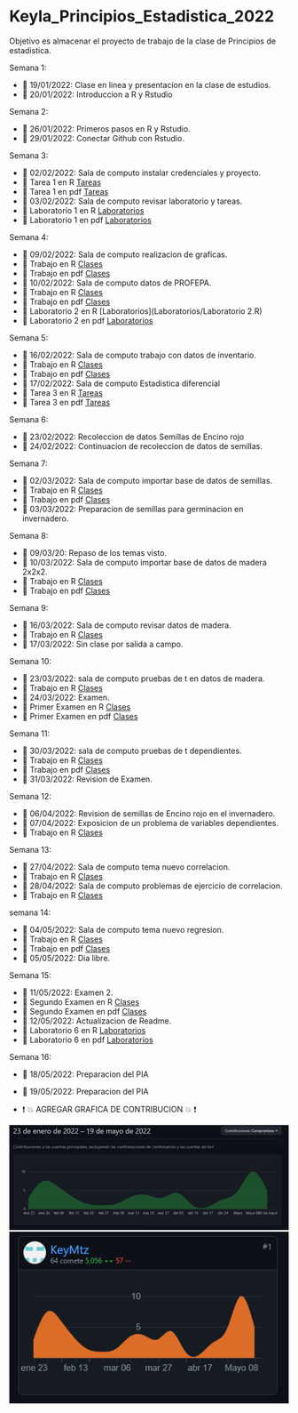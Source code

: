 # Keyla_Principios_Estadistica_2022
Objetivo es almacenar el proyecto de trabajo de la clase de Principios de estadistica.

Semana 1:
+ :dart: 19/01/2022: Clase en linea y presentacion en la clase de estudios.
+ :dart: 20/01/2022: Introduccion a R y Rstudio

Semana 2: 
+ :dart: 26/01/2022: Primeros pasos en R y Rstudio.
+ :dart: 29/01/2022: Conectar Github con Rstudio.

Semana 3:
+ :dart: 02/02/2022: Sala de computo instalar credenciales y proyecto.
+ :pushpin: Tarea 1 en R [Tareas](Tareas/TareaS3D1.R)
+ :pushpin: Tarea 1 en pdf [Tareas](Tareas/TareaS3D1.pdf)
+ :dart: 03/02/2022: Sala de computo revisar laboratorio y tareas.
+ :pushpin: Laboratorio 1 en R [Laboratorios](Laboratorios/Laboratorios.R)
+ :pushpin: Laboratorio 1 en pdf [Laboratorios](Laboratorios/Laboratorios.pdf)

Semana 4:
+ :dart: 09/02/2022: Sala de computo realizacion de graficas.
+ :pushpin: Trabajo en R [Clases](Clases/ClaseS4.R) 
+ :pushpin: Trabajo en pdf [Clases](Clases/ClaseS4.pdf)
+ :dart: 10/02/2022: Sala de computo datos de PROFEPA. 
+ :pushpin: Trabajo en R [Clases](Clases/ClaseS4D2.R)
+ :pushpin: Trabajo en pdf [Clases](Clases/ClaseS4D2.pdf)
+ :pushpin: Laboratorio 2 en R 
[Laboratorios](Laboratorios/Laboratorio 2.R)
+ :pushpin: Laboratorio 2 en pdf [Laboratorios](Laboratorios/Laboratorio-2.pdf)

Semana 5:
+ :dart: 16/02/2022: Sala de computo trabajo con datos de inventario.
+ :pushpin: Trabajo en R [Clases](Clases/ClaseS5D1.R)
+ :pushpin: Trabajo en pdf [Clases](Clases/ClaseS5D1.pdf)
+ :dart: 17/02/2022: Sala de computo Estadistica diferencial
+ :pushpin: Tarea 3 en R [Tareas](Tareas/Tarea3.R)
+ :pushpin: Tarea 3 en pdf [Tareas](Tareas/Tarea3.pdf)

Semana 6:
+ :dart: 23/02/2022: Recoleccion de datos Semillas de Encino rojo
+ :dart: 24/02/2022: Continuacion de recoleccion de datos de semillas. 

Semana 7: 
+ :dart: 02/03/2022: Sala de computo importar base de datos de semillas.
+ :pushpin: Trabajo en R [Clases](Clases/ClaseS7D1.R)
+ :pushpin: Trabajo en pdf [Clases](Clases/ClaseS7D1.pdf)
+ :dart: 03/03/2022: Preparacion de semillas para germinacion en invernadero. 

Semana 8:
+ :dart: 09/03/20: Repaso de los temas visto.
+ :dart: 10/03/2022: Sala de computo importar base de datos de madera 2x2x2.
+ :pushpin: Trabajo en R [Clases](Clases/ClaseS8D2.R)
+ :pushpin: Trabajo en pdf [Clases](Clases/ClaseS8D2.pdf)

Semana 9: 
+ :dart: 16/03/2022: Sala de computo revisar datos de madera.
+ :pushpin: Trabajo en R [Clases](Clases/ClaseS9D1.R)
+ :dart: 17/03/2022: Sin clase por salida a campo.

Semana 10:
+ :dart: 23/03/2022: sala de computo pruebas de t en datos de madera.
+ :pushpin: Trabajo en R [Clases](Clases/ClaseS10D1.R)
+ :dart: 24/03/2022: Examen. 
+ :pushpin: Primer Examen en R [Clases](Clases/Examen.R)
+ :pushpin: Primer Examen en pdf [Clases](Clases/Examen.pdf)

Semana 11: 
+ :dart: 30/03/2022: sala de computo pruebas de t dependientes.
+ :pushpin: Trabajo en R [Clases](Clases/ClaseS11D1.R)
+ :pushpin: Trabajo en pdf [Clases](Clases/ClaseS11D1.pdf)
+ :dart: 31/03/2022: Revision de Examen. 

Semana 12:
+ :dart: 06/04/2022: Revision de semillas de Encino rojo en el invernadero.
+ :dart: 07/04/2022: Exposicion de un problema de variables dependientes.
+ :pushpin: Trabajo en R [Clases](Clases/Tarea-S12D2.R)


Semana 13:
+ :dart: 27/04/2022: Sala de computo tema nuevo correlacion.
+ :pushpin: Trabajo en R [Clases](Clases/ClaseS13D1.R)
+ :dart: 28/04/2022: Sala de computo problemas de ejercicio de correlacion. 
+ :pushpin: Trabajo en R [Clases](Clases/ClaseS13D2.R)

semana 14: 
+ :dart: 04/05/2022: Sala de computo tema nuevo regresion.
+ :pushpin: Trabajo en R [Clases](Clases/ClaseS14D1.R)
+ :pushpin: Trabajo en pdf [Clases](Clases/ClaseS14D1.pdf)
+ :dart: 05/05/2022: Dia libre.

Semana 15:
+ :dart: 11/05/2022: Examen 2.
+ :pushpin: Segundo Examen en R [Clases](Clases/ExamenS15D1.R)
+ :pushpin: Segundo Examen en pdf [Clases](Clases/ExamenS15D1.pdf)
+ :dart: 12/05/2022: Actualizacion de Readme.
+ :pushpin: Laboratorio 6 en R [Laboratorios](Laboratorios/Laboratorio6.R)
+ :pushpin: Laboratorio 6 en pdf [Laboratorios](Laboratorios/Laboratorio6.pdf)

Semana 16:
+ :dart: 18/05/2022: Preparacion del PIA
+ :dart: 19/05/2022: Preparacion del PIA 

+ :exclamation: :boom: AGREGAR GRAFICA DE CONTRIBUCION :boom: :exclamation:

![Contribucion al repositorio](Clases/Contribucion1.png)
![Contribucion al repositorio](Clases/Contribucion2.png)



